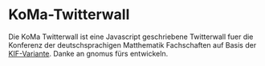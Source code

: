 KoMa-Twitterwall
===============

Die KoMa Twitterwall ist eine Javascript geschriebene Twitterwall fuer die Konferenz der deutschsprachigen Matthematik Fachschaften auf Basis der [KIF-Variante](https://github.com/gnomus/KIF-Twitterwall). Danke an gnomus fürs entwickeln.
